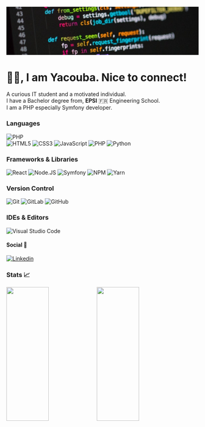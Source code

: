 
![Cover](https://github.com/ymoussayacouba/ymoussayacouba/blob/main/1603401516764.jpeg)

<p align="center">
<h1>👋🏽, I am Yacouba. Nice to connect!</h2> 
</p>

  A curious IT student and a motivated individual.  
  I have a Bachelor degree from, <b>EPSI</b> 🇫🇷 Engineering School.  
  I am a PHP especially Symfony developer.  

### Languages

![PHP](https://img.shields.io/badge/PHP-%230175C2.svg?style=for-the-badge&logo=PHP&logoColor=white)  
![HTML5](https://img.shields.io/badge/-HTML5-%23E44D27?style=for-the-badge&logo=html5&logoColor=ffffff)
![CSS3](https://img.shields.io/badge/-CSS3-%231572B6?style=for-the-badge&logo=css3) 
![JavaScript](https://img.shields.io/badge/JAVASCRIPT-323330?style=for-the-badge&logo=javascript&logoColor=F7DF1E)
![PHP](https://img.shields.io/badge/php-%23777BB4.svg?style=for-the-badge&logo=php&logoColor=white)
![Python](https://img.shields.io/badge/python-3670A0?style=for-the-badge&logo=python&logoColor=ffdd54)

### Frameworks & Libraries

![React](https://img.shields.io/badge/react-%2320232a.svg?style=for-the-badge&logo=react&logoColor=%2361DAFB)
![Node.JS](https://img.shields.io/badge/NODE.JS-43853D?style=for-the-badge&logo=node.js&logoColor=ffffff)
![Symfony](https://img.shields.io/badge/Symfony-%2302569B.svg?style=for-the-badge&logo=Symfony&logoColor=white)
![NPM](https://img.shields.io/badge/NPM-%23000000.svg?style=for-the-badge&logo=npm&logoColor=white)
![Yarn](https://img.shields.io/badge/yarn-%232C8EBB.svg?style=for-the-badge&logo=yarn&logoColor=white)

### Version Control

![Git](https://img.shields.io/badge/git-%23F05033.svg?style=for-the-badge&logo=git&logoColor=white)
![GitLab](https://img.shields.io/badge/gitlab-%23181717.svg?style=for-the-badge&logo=gitlab&logoColor=white)
![GitHub](https://img.shields.io/badge/github-%23121011.svg?style=for-the-badge&logo=github&logoColor=white)

### IDEs & Editors

![Visual Studio Code](https://img.shields.io/badge/Visual%20Studio%20Code-0078d7.svg?style=for-the-badge&logo=visual-studio-code&logoColor=white)

#### Social 👥

[![Linkedin](https://img.shields.io/badge/-Yacouba%20MOUSSA%20YACOUBA-black?style=for-the-badge&logo=Linkedin)](https://www.linkedin.com/in/yacouba-moussa-yacouba/)  

### Stats 📈

<img align="left" width="47%" height="350px" src="https://github-readme-stats.vercel.app/api?username=ymoussayacouba&hide=stars&show_icons=true&theme=blueberry" />

<img align="left" width="47%" height="350px" src="https://github-readme-stats.vercel.app/api/top-langs/?username=ymoussayacouba&layout=compact&theme=blueberry" />  
